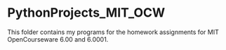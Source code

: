 # PythonProjects_MIT_OCW
This folder contains my programs for the homework assignments for MIT OpenCourseware 6.00 and 6.0001.
